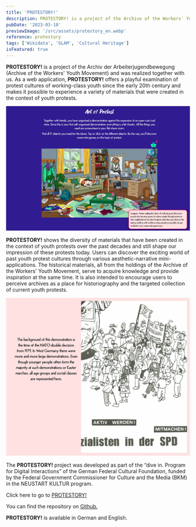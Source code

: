 ```yaml
---
title: 'PROTESTORY!'
description: PROTESTORY! is a project of the Archive of the Workers' Youth Movement and was realized together with us. As a web application, PROTESTORY! offers a playful examination of protest cultures of working-class youth since the early 20th century.
pubDate: '2023-03-10'
previewImage: '/src/assets/protestory_en.webp'
reference: protestory
tags: ['Wikidata', 'GLAM', 'Cultural Heritage']
isFeatured: true
---
```


**PROTESTORY!** is a project of the Archiv der Arbeiterjugendbewegung (Archive of the Workers' Youth Movement) and was realized together with us. As a web application, **PROTESTORY!** offers a playful examination of protest cultures of working-class youth since the early 20th century and makes it possible to experience a variety of materials that were created in the context of youth protests.

![Protestory](../../../assets/protestory1_en.webp)

**PROTESTORY!** shows the diversity of materials that have been created in the context of youth protests over the past decades and still shape our impression of these protests today. Users can discover the exciting world of past youth protest cultures through various aesthetic-narrative mini-applications. The historical materials, all from the holdings of the Archive of the Workers' Youth Movement, serve to acquire knowledge and provide inspiration at the same time. It is also intended to encourage users to perceive archives as a place for historiography and the targeted collection of current youth protests.

![Protestory](../../../assets/protestory2_en.webp)

The **PROTESTORY!** project was developed as part of the “dive in. Program for Digital Interactions” of the German Federal Cultural Foundation, funded by the Federal Government Commissioner for Culture and the Media (BKM) in the NEUSTART KULTUR program.

Click here to go to [PROTESTORY!](https://www.protestory.de)

You can find the repository on [Github.](https://github.com/digitalwarenkombinat/protestory)

**PROTESTORY!** is available in German and English.
